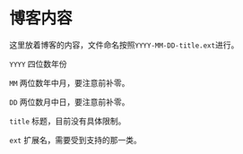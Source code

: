 # 博客内容

这里放着博客的内容，文件命名按照`YYYY-MM-DD-title.ext`进行。

`YYYY` 四位数年份

`MM` 两位数年中月，要注意前补零。

`DD` 两位数月中日，要注意前补零。

`title` 标题，目前没有具体限制。

`ext` 扩展名，需要受到支持的那一类。
